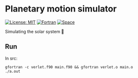 # Planetary motion simulator
[![License: MIT](https://img.shields.io/badge/License-MIT-yellow.svg)](https://opensource.org/licenses/MIT)
[![Fortran](https://img.shields.io/badge/Fortran-90-blue.svg)](https://shields.io/)
[![Space](https://img.shields.io/badge/Planets&Stuff-yes-green.svg)](https://shields.io/)

Simulating the solar system :stars:

## Run
In src:
```
gfortran -c verlet.f90 main.f90 && gfortran verlet.o main.o
./a.out
```
